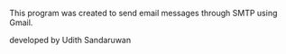 This program was created to send email messages through SMTP using Gmail.

developed by Udith Sandaruwan
